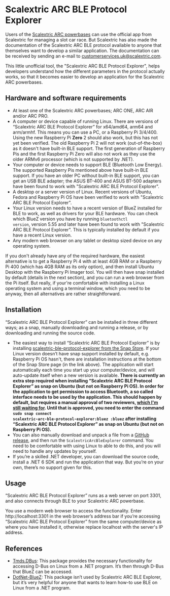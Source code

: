 # Scalextric ARC BLE Protocol Explorer

Users of the [Scalextric ARC powerbases](https://uk.scalextric.com/community/advice/app-race-control) can use the official app from Scalextric for managing a slot car race. But Scalextric has also made the documentation of the Scalextric ARC BLE protocol available to anyone that themselves want to develop a similar application. The documentation can be received by sending an e-mail to <customerservices.uk@scalextric.com>.

This little unofficial tool, the "Scalextric ARC BLE Protocol Explorer", helps developers understand how the different parameters in the protocol actually works, so that it becomes easier to develop an application for the Scalextric ARC powerbases.


## Hardware and software requirements

- At least one of the Scalextric ARC powerbases; ARC ONE, ARC AIR and/or ARC PRO.
- A computer or device capable of running Linux. There are versions of “Scalextric ARC BLE Protocol Explorer” for x64/amd64, arm64 and arm/armhf. This means you can use a PC, or a Raspberry Pi 3/4/400. Using the new Raspberry Pi **Zero** 2 should also work, but this has not yet been verified. The old Raspberry Pi 2 will not work (out-of-the-box) as it doesn't have built-in BLE support. The first generation of Raspberry Pis and the first Raspberry Pi Zero will also not work as they use the older ARMv6 processor (which is not supported by .NET).
- Your computer or device needs to support BLE (Bluetooth Low Energy). The supported Raspberry Pis mentioned above have built-in BLE support. If you have an older PC without built-in BLE support, you can get an USB BLE adapter; the ASUS BT-400 and ASUS BT-500 adapters have been found to work with "Scalextric ARC BLE Protocol Explorer".
- A desktop or a server version of Linux. Recent versions of Ubuntu, Fedora and Raspberry Pi OS have been verified to work with "Scalextric ARC BLE Protocol Explorer".
- Your Linux version needs to have a recent version of BlueZ installed for BLE to work, as well as drivers for your BLE hardware. You can check which BlueZ version you have by running <code>bluetoothctl version</code>, version 5.55 and later have been found to work with "Scalextric ARC BLE Protocol Explorer". This is typically installed by default if you have a recent Linux version.
- Any modern web browser on any tablet or desktop sized device on any operating system.

If you don't already have any of the required hardware, the easiest alternative is to get a Raspberry Pi 4 with at least 4GB RAM or a Raspberry Pi 400 (which has 4GB RAM as its only option), and then install Ubuntu Desktop with the Raspberry Pi Imager tool. You will then have snap installed by default (details in the next section), and you can run a web browser from the Pi itself. But really, if your're comfortable with installing a Linux operating system and using a terminal window, which you need to be anyway, then all alternatives are rather straightforward.


## Installation

“Scalextric ARC BLE Protocol Explorer” can be installed in three different ways; as a snap, manually downloading and running a release, or by downloading and running the source code.
- The easiest way to install “Scalextric ARC BLE Protocol Explorer” is by installing [scalextric-ble-protocol-explorer from the Snap Store](https://snapcraft.io/scalextric-arc-ble-protocol-explorer). If your Linux version doesn’t have snap support installed by default, e.g. Raspberry Pi OS hasn't, there are installation instructions at the bottom of the Snap Store page (in the link above). The application will start automatically each time you start up your computer/device, and will auto-update itself when a new version is available.
**There is currently an extra step required when installing “Scalextric ARC BLE Protocol Explorer” as snap on Ubuntu (but not on Raspberry Pi OS). In order for the application to get permission to access Bluetooth, a so called interface needs to be used by the application. This should happen by default, but requires a manual approval of two reviewers, [which I'm still waiting for](https://forum.snapcraft.io/t/auto-connect-request-for-bluez-and-the-scalextric-arc-ble-protocol-explorer-snap/28117). Until that is approved, you need to enter the command <code>sudo snap connect scalextric-arc-ble-protocol-explorer:bluez :bluez</code> after installing “Scalextric ARC BLE Protocol Explorer” as snap on Ubuntu (but not on Raspberry Pi OS).**
- You can also manually download and unpack a file from a [GitHub release](https://github.com/RazManager/ScalextricArcBleProtocolExplorer/releases), and then run the <code>ScalextricArcBleExplorer</code> command. You need to be comfortable with using Linux to able to do this, and you will need to handle any updates by yourself.
- If you’re a skilled .NET developer, you can download the source code, install a .NET 6 SDK and run the application that way. But you’re on your own, there’s no support given for this.


## Usage

“Scalextric ARC BLE Protocol Explorer” runs as a web server on port 3301, and also connects through BLE to your Scalextric ARC powerbase.

You use a modern web browser to access the functionality. Enter http://localhost:3301 in the web browser’s address bar if you’re accessing “Scalextric ARC BLE Protocol Explorer” from the same computer/device as where you have installed it, otherwise replace localhost with the server's IP address.


## References

- [Tmds.DBus](https://github.com/tmds/Tmds.DBus): This package provides the necessary functionality for accessing D-Bus on Linux from a .NET program. It’s then through D-Bus that BlueZ can be accessed.
- [DotNet-BlueZ](https://github.com/hashtagchris/DotNet-BlueZ): This package isn’t used by Scalextric ARC BLE Explorer, but it’s very helpful for anyone that wants to learn how-to use BLE on Linux from a .NET program.